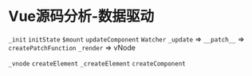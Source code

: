# Vue源码分析-数据驱动

`_init`
`initState`
`$mount`
`updateComponent`
`Watcher`
`_update` => `__patch__` => `createPatchFunction`
`_render` => vNode

`_vnode`
`createElement`
`_createElement`
`createComponent`